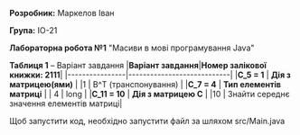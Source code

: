 **Розробник:** Маркелов Іван

**Група:** ІО-21

**Лабораторна робота №1** "Масиви в мові програмування Java"

**Таблиця 1** – Варіант завдання
|**Варіант завдання**|**Номер залікової книжки: 2111**|
|----------------|----------------------------|
|**C_5 = 1**         | **Дія з матрицею(ями)**        |
|1               | B^T (транспонування)       |
|**C_7 = 4**         | **Тип елементів матриці**      |
| 4              | long                       |
|**C_11 = 10**       | **Дія з матрицею С**           |
|10              | Знайти середнє значення елементів матриці|

Щоб запустити код, необхідно запустити файл за шляхом src/Main.java
